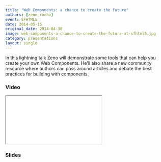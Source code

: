 ```yaml
---
title: "Web Components: a chance to create the future"
authors: [zeno_rocha]
event: SFHTML5
date: 2014-05-15
original_date: 2014-04-30
image: web-components-a-chance-to-create-the-future-at-sfhtml5.jpg
category: presentations
layout: single
---
```


In this lightning talk Zeno will demonstrate some tools that can help you
create your own Web Components. He'll also share a new community resource where
authors can pass around articles and debate the best practices for building with
components.

<!-- Excerpt -->

### Video

<div class="iframe-wrap">
    <iframe src="//www.youtube.com/embed/JUzjr1bIRUg" itemprop="video"></iframe>
</div>

### Slides

<script async class="speakerdeck-embed" data-id="6b7ef470b2e40131083f6ac252c60ef6" data-ratio="1.33333333333333" src="//speakerdeck.com/assets/embed.js"></script>
